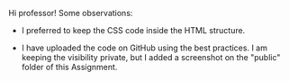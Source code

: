 Hi professor! Some observations:

- I preferred to keep the CSS code inside the HTML structure.

- I have uploaded the code on GitHub using the best practices. I am keeping the visibility private, but I added a screenshot on the "public" folder of this Assignment. 